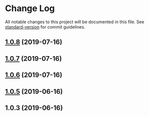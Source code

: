 # Change Log

All notable changes to this project will be documented in this file. See [standard-version](https://github.com/conventional-changelog/standard-version) for commit guidelines.

<a name="1.0.8"></a>
## [1.0.8](https://github.com/daton89/m-mongo/compare/v1.0.7...v1.0.8) (2019-07-16)



<a name="1.0.7"></a>
## [1.0.7](https://github.com/daton89/m-mongo/compare/v1.0.6...v1.0.7) (2019-07-16)



<a name="1.0.6"></a>
## [1.0.6](https://github.com/daton89/m-mongo/compare/v1.0.5...v1.0.6) (2019-07-16)



<a name="1.0.5"></a>
## [1.0.5](https://github.com/daton89/m-mongo/compare/v1.0.3...v1.0.5) (2019-06-16)



<a name="1.0.3"></a>
## 1.0.3 (2019-06-16)

